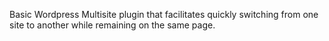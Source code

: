 Basic Wordpress Multisite plugin that facilitates quickly switching from one site to another while remaining on the same page.